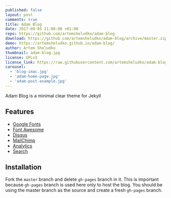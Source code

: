 ```yaml
---
published: false
layout: post
comments: true
title: Adam Blog
date: 2017-09-05 21:00:00 +01:00
repo: https://github.com/artemsheludko/adam-blog
download: https://github.com/artemsheludko/adam-blog/archive/master.zip
demo: https://artemsheludko.github.io/adam-blog/
author: Artem Sheludko
thumbnail: adam-blog.jpg
license: GPLv3
license_link: https://raw.githubusercontent.com/artemsheludko/adam-blog/refs/heads/master/LICENSE
carousel: 
  - 'blog-imac.jpg'
  - 'adam-home-page.jpg'
  - 'adam-post-example.jpg'
---
```


Adam Blog is a minimal clear theme for Jekyll

## Features

* [Google Fonts](https://fonts.google.com/)
* [Font Awesome](https://fontawesome.io/)
* [Disqus](https://disqus.com/)
* [MailChimp](https://mailchimp.com/)
* [Analytics](https://analytics.google.com/analytics/web/)
* [Search](https://github.com/christian-fei/Simple-Jekyll-Search)

## Installation

Fork the `master` branch and delete `gh-pages` branch in it. This is important because `gh-pages` branch is used here only to host the blog. You should be using the master branch as the source and create a fresh `gh-pages` branch.
